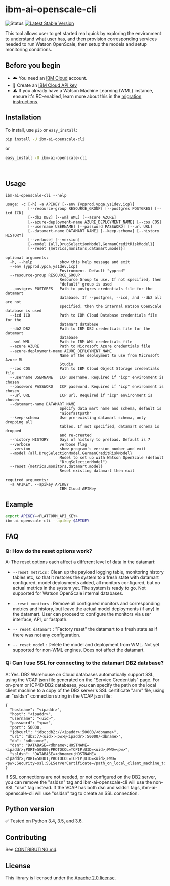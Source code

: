 ﻿# ibm-ai-openscale-cli
![Status](https://img.shields.io/badge/status-beta-yellow.svg)
[![Latest Stable Version](https://img.shields.io/pypi/v/ibm-ai-openscale-cli.svg)](https://pypi.python.org/pypi/ibm-ai-openscale-cli)

This tool allows user to get started real quick by exploring the environment to understand what user has, and then provision corresponding services needed to run Watson OpenScale, then setup the models and setup monitoring conditions.

## Before you begin
* ☁️ You need an [IBM Cloud][ibm_cloud] account.
* 🔑 Create an [IBM Cloud API key](https://console.bluemix.net/docs/iam/userid_keys.html#userapikey)
* ⚠️ If you already have a Watson Machine Learning (WML) instance, ensure it's RC-enabled, learn more about this in the [migration instructions](https://console.bluemix.net/docs/resources/instance_migration.html#migrate).

## Installation

To install, use `pip` or `easy_install`:

```bash
pip install -U ibm-ai-openscale-cli
```

or

```bash
easy_install -U ibm-ai-openscale-cli
```

️️
## Usage

```
ibm-ai-openscale-cli --help
```
```
usage: -c [-h] -a APIKEY [--env {ypprod,ypqa,ys1dev,icp}]
          [--resource-group RESOURCE_GROUP] [--postgres POSTGRES] [--icd ICD]
          [--db2 DB2] [--wml WML] [--azure AZURE]
          [--azure-deployment-name AZURE_DEPLOYMENT_NAME] [--cos COS]
          [--username USERNAME] [--password PASSWORD] [--url URL]
          [--datamart-name DATAMART_NAME] [--keep-schema] [--history HISTORY]
          [--verbose] [--version]
          [--model {all,DrugSelectionModel,GermanCreditRiskModel}]
          [--reset {metrics,monitors,datamart,model}]

optional arguments:
  -h, --help            show this help message and exit
  --env {ypprod,ypqa,ys1dev,icp}
                        Environment. Default "ypprod"
  --resource-group RESOURCE_GROUP
                        Resource Group to use. If not specified, then
                        "default" group is used
  --postgres POSTGRES   Path to postgres credentials file for the datamart
                        database. If --postgres, --icd, and --db2 all are not
                        specified, then the internal Watson OpenScale database is used
  --icd ICD             Path to IBM Cloud Database credentials file for the
                        datamart database
  --db2 DB2             Path to IBM DB2 credentials file for the datamart
                        database
  --wml WML             Path to IBM WML credentials file
  --azure AZURE         Path to Microsoft Azure credentials file
  --azure-deployment-name AZURE_DEPLOYMENT_NAME
                        Name of the deployment to use from Microsoft Azure ML
                        Studio
  --cos COS             Path to IBM Cloud Object Storage credentials file
  --username USERNAME   ICP username. Required if "icp" environment is chosen
  --password PASSWORD   ICP password. Required if "icp" environment is chosen
  --url URL             ICP url. Required if "icp" environment is chosen
  --datamart-name DATAMART_NAME
                        Specify data mart name and schema, default is
                        "aiosfastpath"
  --keep-schema         Use pre-existing datamart schema, only dropping all
                        tables. If not specified, datamart schema is dropped
                        and re-created
  --history HISTORY     Days of history to preload. Default is 7
  --verbose             verbose flag
  --version             show program's version number and exit
  --model {all,DrugSelectionModel,GermanCreditRiskModel}
                        Model to set up with Watson OpenScale (default
                        "DrugSelectionModel")
  --reset {metrics,monitors,datamart,model}
                        Reset existing datamart then exit

required arguments:
  -a APIKEY, --apikey APIKEY
                        IBM Cloud APIKey
```

## Example

```sh
export APIKEY=<PLATFORM_API_KEY>
ibm-ai-openscale-cli --apikey $APIKEY
```

## FAQ

### Q: How do the reset options work?

A: The reset options each affect a different level of data in the datamart:

* `--reset metrics` : Clean up the payload logging table, monitoring history tables etc, so that it restores the system to a fresh state with datamart configured, model deployments added, all monitors configured, but no actual metrics in the system yet. The system is ready to go. Not supported for Watson OpenScale internal databases.

* `--reset monitors` : Remove all configured monitors and corresponding metrics and history, but leave the actual model deployments (if any) in the datamart. User can proceed to configure the monitors via user interface, API, or fastpath.

* `-- reset datamart` : "Factory reset" the datamart to a fresh state as if there was not any configuration.

* `-- reset model` : Delete the model and deployment from WML. Not yet supported for non-WML engines. Does not affect the datamart.

### Q: Can I use SSL for connecting to the datamart DB2 database?

A: Yes. DB2 Warehouse on Cloud databases automatically support SSL, using the VCAP json file generated on the "Service Credentials" page. For on-prem or ICP4D DB2 databases, you can specify the path on the local client machine to a copy of the DB2 server's SSL certificate "arm" file, using an "ssldsn" connection string in the VCAP json file:

```
{
  "hostname": "<ipaddr>",
  "host": "<ipaddr>",
  "username": "<uid>",
  "password": "<pw>",
  "port": 50000,
  "jdbcurl": "jdbc:db2://<ipaddr>:50000/<dbname>",
  "uri": "db2://<uid>:<pw>@<ipaddr>:50000/<dbname>",
  "db": "<dbname>",
  "dsn": "DATABASE=<dbname>;HOSTNAME=<ipaddr>;PORT=50000;PROTOCOL=TCPIP;UID=<uid>;PWD=<pw>",
  "ssldsn": "DATABASE=<dbname>;HOSTNAME=<ipaddr>;PORT=50001;PROTOCOL=TCPIP;UID=<uid>;PWD=<pw>;Security=ssl;SSLServerCertificate=/path_on_local_client_machine_to/db2server_instance.arm;"
}
```

If SSL connections are not needed, or not configured on the DB2 server, you can remove the "ssldsn" tag and ibm-ai-openscale-cli will use the non-SSL "dsn" tag instead. If the VCAP has both dsn and ssldsn tags, ibm-ai-openscale-cli will use "ssldsn" tag to create an SSL connection.

## Python version

✅ Tested on Python 3.4, 3.5, and 3.6.

## Contributing

See [CONTRIBUTING.md][CONTRIBUTING].

## License

This library is licensed under the [Apache 2.0 license][license].

[ibm_cloud]: https://cloud.ibm.com
[responses]: https://github.com/getsentry/responses
[requests]: http://docs.python-requests.org/en/latest/
[CONTRIBUTING]: ./CONTRIBUTING.md
[license]: http://www.apache.org/licenses/LICENSE-2.0

